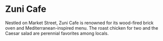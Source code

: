 # Zuni Cafe

Nestled on Market Street, Zuni Cafe is renowned for its wood-fired brick oven and Mediterranean-inspired menu. The roast chicken for two and the Caesar salad are perennial favorites among locals.
